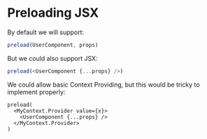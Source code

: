 # Preloading JSX

By default we will support:

```ts
preload(UserComponent, props)
```

But we could also support JSX:

```ts
preload(<UserComponent {...props} />)
```

We could allow basic Context Providing, but this would be tricky to implement properly:

```tsx
preload(
  <MyContext.Provider value={x}>
    <UserComponent {...props} />
  </MyContext.Provider>
)
```

